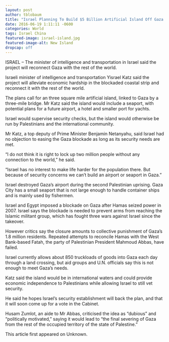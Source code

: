 ```yaml
---
layout: post 
author: tblobaum 
title: "Israel Planning To Build $5 Billion Artificial Island Off Gaza With Seaport, Airport And Hotels"
date: 2016-06-19 1:11:11 -0600
categories: World
tags: Israel China 
featured-image: israel-island.jpg
featured-image-alt: New Island
dropcap: off 
---
```

ISRAEL – The minister of intelligence and transportation in Israel said the project will reconnect Gaza with the rest of the world. 

Israeli minister of intelligence and transportation Yisrael Katz said the project will alleviate economic hardship in the blockaded coastal strip and reconnect it with the rest of the world.

The plans call for an three square mile artificial island, linked to Gaza by a three-mile bridge. Mr Katz said the island would include a seaport, with potential plans for a future airport, a hotel and smaller port for yachts.

Israel would supervise security checks, but the island would otherwise be run by Palestinians and the international community.

Mr Katz, a top deputy of Prime Minister Benjamin Netanyahu, said Israel had no objection to easing the Gaza blockade as long as its security needs are met.

“I do not think it is right to lock up two million people without any connection to the world,” he said.

“Israel has no interest to make life harder for the population there. But because of security concerns we can’t build an airport or seaport in Gaza.”

Israel destroyed Gaza’s airport during the second Palestinian uprising. Gaza City has a small seaport that is not large enough to handle container ships and is mainly used by fishermen.

Israel and Egypt imposed a blockade on Gaza after Hamas seized power in 2007. Israel says the blockade is needed to prevent arms from reaching the Islamic militant group, which has fought three wars against Israel since the takeover.

However critics say the closure amounts to collective punishment of Gaza’s 1.8 million residents. Repeated attempts to reconcile Hamas with the West Bank-based Fatah, the party of Palestinian President Mahmoud Abbas, have failed.

Israel currently allows about 850 truckloads of goods into Gaza each day through a land crossing, but aid groups and U.N. officials say this is not enough to meet Gaza’s needs.

Katz said the island would be in international waters and could provide economic independence to Palestinians while allowing Israel to still vet security.

He said he hopes Israel’s security establishment will back the plan, and that it will soon come up for a vote in the Cabinet.

Husam Zumlot, an aide to Mr Abbas, criticised the idea as “dubious” and “politically motivated,” saying it would lead to “the final severing of Gaza from the rest of the occupied territory of the state of Palestine.”

This article first appeared on Unknown. 

<a href="http://thenewworldpost.com/" data-iframely-url></a>